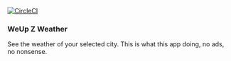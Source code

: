 [![CircleCI](https://circleci.com/gh/weupz/weather/tree/master.svg?style=svg)](https://circleci.com/gh/weupz/weather/tree/master)

### WeUp Z Weather

See the weather of your selected city. This is what this app doing, no ads, no nonsense.
